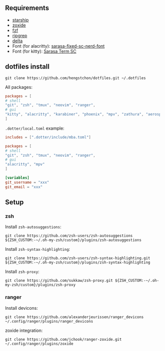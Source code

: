 ## Requirements

- [starship](https://github.com/starship/starship)
- [zoxide](https://github.com/ajeetdsouza/zoxide)
- [fzf](https://github.com/junegunn/fzf)
- [ripgrep](https://github.com/BurntSushi/ripgrep)
- [delta](https://github.com/dandavison/delta)
- Font (for alacritty): [sarasa-fixed-sc-nerd-font](https://github.com/jonz94/Sarasa-Gothic-Nerd-Fonts/releases)
- Font (for kitty): [Sarasa Term SC](https://github.com/be5invis/Sarasa-Gothic/releases)

## dotfiles install

```shell
git clone https://github.com/hengstchon/dotfiles.git ~/.dotfiles
```

All packages:

```toml
packages = [
# shell
"git", "zsh", "tmux", "neovim", "ranger",
# gui
"kitty", "alacritty", "karabiner", "phoenix", "mpv", "zathura", "aerospace"
]
```

`.dotter/local.toml` example:

```toml
includes = [".dotter/include/mba.toml"]

packages = [
# shell
"git", "zsh", "tmux", "neovim", "ranger",
# gui
"alacritty", "mpv"
]

[variables]
git_username = "xxx"
git_email = "xxx"
```

## Setup

### zsh

Install `zsh-autosuggestions`:

```shell
git clone https://github.com/zsh-users/zsh-autosuggestions ${ZSH_CUSTOM:-~/.oh-my-zsh/custom}/plugins/zsh-autosuggestions
```

Install `zsh-syntax-highlighting`:

```shell
git clone https://github.com/zsh-users/zsh-syntax-highlighting.git ${ZSH_CUSTOM:-~/.oh-my-zsh/custom}/plugins/zsh-syntax-highlighting
```

Install `zsh-proxy`:

```shell
git clone https://github.com/sukkaw/zsh-proxy.git ${ZSH_CUSTOM:-~/.oh-my-zsh/custom}/plugins/zsh-proxy
```

### ranger

Install devicons:

```shell
git clone https://github.com/alexanderjeurissen/ranger_devicons ~/.config/ranger/plugins/ranger_devicons
```

zoxide integration:

```shell
git clone https://github.com/jchook/ranger-zoxide.git ~/.config/ranger/plugins/zoxide
```
